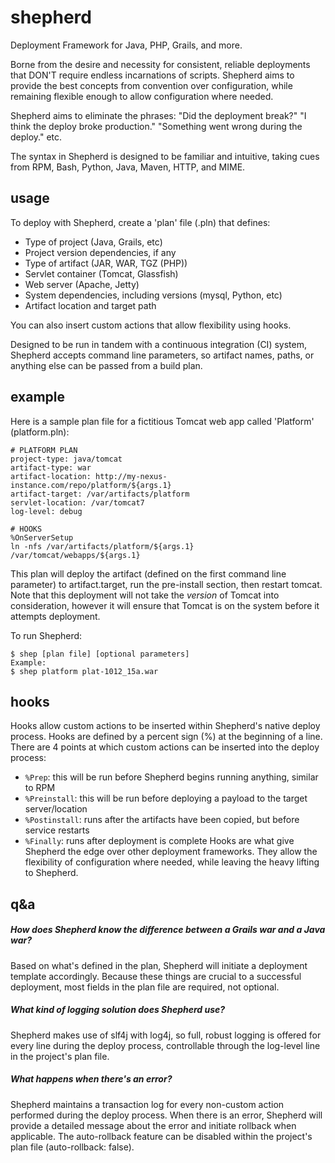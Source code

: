 shepherd
========

Deployment Framework for Java, PHP, Grails, and more.

Borne from the desire and necessity for consistent, reliable deployments that DON'T require
endless incarnations of scripts. Shepherd aims to provide the best concepts from convention
over configuration, while remaining flexible enough to allow configuration where needed.

Shepherd aims to eliminate the phrases:
"Did the deployment break?"
"I think the deploy broke production."
"Something went wrong during the deploy."
etc.

The syntax in Shepherd is designed to be familiar and intuitive, taking cues from RPM,
Bash, Python, Java, Maven, HTTP, and MIME.

## usage

To deploy with Shepherd, create a 'plan' file (.pln) that defines:
- Type of project (Java, Grails, etc)
- Project version dependencies, if any
- Type of artifact (JAR, WAR, TGZ (PHP))
- Servlet container (Tomcat, Glassfish)
- Web server (Apache, Jetty)
- System dependencies, including versions (mysql, Python, etc)
- Artifact location and target path

You can also insert custom actions that allow flexibility using hooks.

Designed to be run in tandem with a continuous integration (CI) system, Shepherd
accepts command line parameters, so artifact names, paths, or anything else can
be passed from a build plan.

## example

Here is a sample plan file for a fictitious Tomcat web app called 'Platform' (platform.pln):

	# PLATFORM PLAN
	project-type: java/tomcat
	artifact-type: war
	artifact-location: http://my-nexus-instance.com/repo/platform/${args.1}
	artifact-target: /var/artifacts/platform
	servlet-location: /var/tomcat7
	log-level: debug

	# HOOKS
	%OnServerSetup
	ln -nfs /var/artifacts/platform/${args.1} /var/tomcat/webapps/${args.1}

This plan will deploy the artifact (defined on the first command line parameter)
to artifact.target, run the pre-install section, then restart tomcat. Note that this
deployment will not take the *version* of Tomcat into consideration, however it will
ensure that Tomcat is on the system before it attempts deployment.

To run Shepherd:

	$ shep [plan file] [optional parameters]
	Example:
	$ shep platform plat-1012_15a.war

## hooks

Hooks allow custom actions to be inserted within Shepherd's native deploy process. Hooks
are defined by a percent sign (%) at the beginning of a line. There are 4 points at
which custom actions can be inserted into the deploy process:
- `%Prep`: this will be run before Shepherd begins running anything, similar to RPM
- `%Preinstall`: this will be run before deploying a payload to the target server/location
- `%Postinstall`: runs after the artifacts have been copied, but before service restarts
- `%Finally`: runs after deployment is complete
Hooks are what give Shepherd the edge over other deployment frameworks. They allow the
flexibility of configuration where needed, while leaving the heavy lifting to Shepherd.

## q&a

##### *How does Shepherd know the difference between a Grails war and a Java war?*
Based on what's defined in the plan, Shepherd will initiate a deployment template accordingly.
Because these things are crucial to a successful deployment, most fields in the plan file
are required, not optional.

##### *What kind of logging solution does Shepherd use?*
Shepherd makes use of slf4j with log4j, so full, robust logging is offered for every line
during the deploy process, controllable through the log-level line in the project's plan file.

##### *What happens when there's an error?*
Shepherd maintains a transaction log for every non-custom action performed during the deploy
process. When there is an error, Shepherd will provide a detailed message about the error and
initiate rollback when applicable. The auto-rollback feature can be disabled within the
project's plan file (auto-rollback: false).